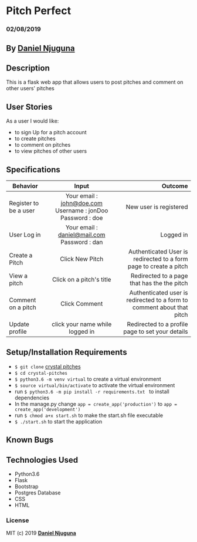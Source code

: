 # Pitch Perfect

### 02/08/2019

## By **[Daniel Njuguna](https://github.com/dan-jugz/pitchers)**

## Description

This is a flask web app that allows users to post pitches and comment on other users' pitches

## User Stories

As a user I would like:
* to sign Up for a pitch account
* to create pitches
* to comment on pitches
* to view pitches of other users


## Specifications

| Behavior        | Input           | Outcome  |
| ------------- |:-------------:| -----:|
| Register to be a user | Your email : john@doe.com  Username : jonDoo  Password : doe | New user is registered |
| User Log in | Your email : daniel@mail.com  Password : dan | Logged in |
| Create a Pitch | Click New Pitch |Authenticated User is redirected to a form page to create a pitch |
| View a pitch | Click on a pitch's title | Redirected to a page that has the the pitch|
| Comment on a pitch | Click Comment | Authenticated user is redirected to a form to comment about that pitch|
| Update profile | click your name while logged in | Redirected to a profile page to set your details |


## Setup/Installation Requirements

* `$ git clone` [crystal pitches](https://github.com/dan-jugz/pitchers)
* `$ cd crystal-pitches`
* `$ python3.6 -m venv virtual` to create a  virtual environment
* `$ source virtual/bin/activate` to activate the virtual environment
* run `$ python3.6 -m pip install -r requirements.txt ` to install dependencies
* In the manage.py change `app = create_app('production')` to `app = create_app('development')`
* run `$ chmod a+x start.sh` to make the start.sh file executable
* `$ ./start.sh` to start the application

## Known Bugs



## Technologies Used

* Python3.6
* Flask
* Bootstrap
* Postgres Database
* CSS
* HTML

### License

MIT (c) 2019 **[Daniel Njuguna](https://github.com/dan-jugz/pitchers)**


